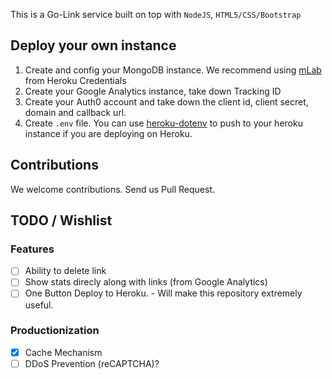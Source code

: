 This is a Go-Link service built on top with `NodeJS`, `HTML5/CSS/Bootstrap`


## Deploy your own instance
1. Create and config your MongoDB instance. We recommend using [mLab](https://mlab.com/) from Heroku Credentials
2. Create your Google Analytics instance, take down Tracking ID
3. Create your Auth0 account and take down the client id, client secret, domain and callback url.
4. Create `.env` file. You can use [heroku-dotenv](https://www.npmjs.com/package/heroku-dotenv) to push to your heroku instance if you are deploying on Heroku.


## Contributions
We welcome contributions. Send us Pull Request.

## TODO / Wishlist

### Features
 - [ ] Ability to delete link
 - [ ] Show stats direcly along with links (from Google Analytics)
 - [ ] One Button Deploy to Heroku. -  Will make this repository extremely useful.
 
### Productionization
 - [X] Cache Mechanism
 - [ ] DDoS Prevention (reCAPTCHA)?
